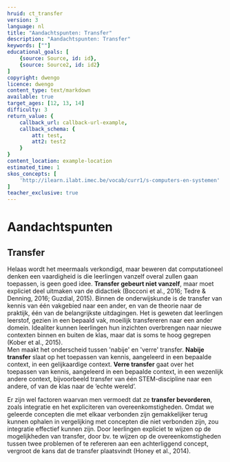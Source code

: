 ```yaml
---
hruid: ct_transfer
version: 3
language: nl
title: "Aandachtspunten: Transfer"
description: "Aandachtspunten: Transfer"
keywords: [""]
educational_goals: [
    {source: Source, id: id}, 
    {source: Source2, id: id2}
]
copyright: dwengo
licence: dwengo
content_type: text/markdown
available: true
target_ages: [12, 13, 14]
difficulty: 3
return_value: {
    callback_url: callback-url-example,
    callback_schema: {
        att: test,
        att2: test2
    }
}
content_location: example-location
estimated_time: 1
skos_concepts: [
    'http://ilearn.ilabt.imec.be/vocab/curr1/s-computers-en-systemen'
]
teacher_exclusive: true
---
```

# Aandachtspunten

## Transfer
Helaas wordt het meermaals verkondigd, maar beweren dat computationeel denken een vaardigheid is die leerlingen vanzelf overal zullen gaan toepassen, is geen goed idee. **Transfer gebeurt niet vanzelf**, maar moet expliciet deel uitmaken van de didactiek (Bocconi et al., 2016; Tedre & Denning, 2016; Guzdial, 2015). Binnen de onderwijskunde is de transfer van kennis van één vakgebied naar een ander, en van de theorie naar de praktijk, één van de belangrijkste uitdagingen. Het is geweten dat leerlingen leerstof, gezien in een bepaald vak, moeilijk transfereren naar een ander domein. Idealiter kunnen leerlingen hun inzichten overbrengen naar nieuwe contexten binnen en buiten de klas, maar dat is soms te hoog gegrepen (Kober et al., 2015).<br>
Men maakt het onderscheid tussen 'nabije' en 'verre' transfer. **Nabije transfer** slaat op het toepassen van kennis, aangeleerd in een bepaalde context, in een gelijkaardige context. **Verre transfer** gaat over het toepassen van kennis, aangeleerd in een bepaalde context, in een wezenlijk andere context, bijvoorbeeld transfer van één STEM-discipline naar een andere, of van de klas naar de ‘echte wereld’.

Er zijn wel factoren waarvan men vermoedt dat ze **transfer bevorderen**, zoals integratie en het expliciteren van overeenkomstigheden. Omdat we geleerde concepten die met elkaar verbonden zijn gemakkelijker terug kunnen ophalen in vergelijking met concepten die niet verbonden zijn, zou integratie effectief kunnen zijn. Door leerlingen expliciet te wijzen op de mogelijkheden van transfer, door bv. te wijzen op de overeenkomstigheden tussen twee problemen of te refereren aan een achterliggend concept, vergroot de kans dat de transfer plaatsvindt (Honey et al., 2014).
